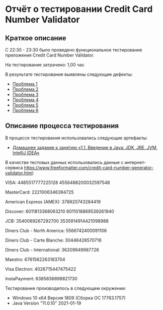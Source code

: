 ﻿# Отчёт о тестировании Credit Card Number Validator

## Краткое описание

C 22:30 - 23:30 было проведено функциональное тестирование приложения Credit Card Number Validator.

На тестирование затрачено: 1,00 час

В результате тестирования выявлены следующие дефекты:
* [Проблема 1](https://github.com/LidiiaBogdanova/javahomework-1-2/issues/1)
* [Проблема 2](https://github.com/LidiiaBogdanova/javahomework-1-2/issues/2)
* [Проблема 3](https://github.com/LidiiaBogdanova/javahomework-1-2/issues/3)
* [Проблема 4](https://github.com/LidiiaBogdanova/javahomework-1-2/issues/4)
* [Проблема 5](https://github.com/LidiiaBogdanova/javahomework-1-2/issues/5)
* [Проблема 6](https://github.com/LidiiaBogdanova/javahomework-1-2/issues/6)

## Описание процесса тестирования

В процессе тестирования использовались следующие артефакты:
* [Домашнее задание к занятию «1.1. Введение в Java: JDK, JRE, JVM, IntelliJ IDEA»]( https://github.com/netology-code/javaqa-homeworks/tree/master/intro)

В качестве тестовых данных использовались данные с интернет-сервиса https://www.freeformatter.com/credit-card-number-generator-validator.html:

VISA:
4485517777225128
4556488200032597548

MasterCard:
2221006346394725

American Express (AMEX):
378920743284419

Discover:
6011813368063210
6011018869539261940

JCB:
3540069267292700
3535914914421098988

Diners Club - North America:
5566742400091106

Diners Club - Carte Blanche:
30446428570716

Diners Club - International:
36209949987726

Maestro:
6761562263183704

Visa Electron:
4026715447475422

InstaPayment:
6385836898821730


Тестирование производилось в следующем окружении:
*  Windows 10 x64 Версия 1809 (Сборка ОС 17763.1757)
* Java Version "11.0.10" 2021-01-19
